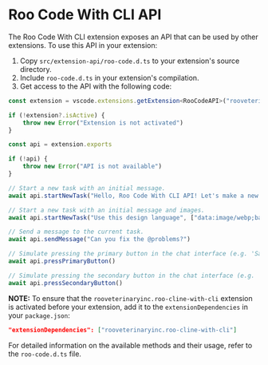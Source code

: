 # Roo Code With CLI API

The Roo Code With CLI extension exposes an API that can be used by other extensions. To use this API in your extension:

1. Copy `src/extension-api/roo-code.d.ts` to your extension's source directory.
2. Include `roo-code.d.ts` in your extension's compilation.
3. Get access to the API with the following code:

```typescript
const extension = vscode.extensions.getExtension<RooCodeAPI>("rooveterinaryinc.roo-cline-with-cli")

if (!extension?.isActive) {
	throw new Error("Extension is not activated")
}

const api = extension.exports

if (!api) {
	throw new Error("API is not available")
}

// Start a new task with an initial message.
await api.startNewTask("Hello, Roo Code With CLI API! Let's make a new project...")

// Start a new task with an initial message and images.
await api.startNewTask("Use this design language", ["data:image/webp;base64,..."])

// Send a message to the current task.
await api.sendMessage("Can you fix the @problems?")

// Simulate pressing the primary button in the chat interface (e.g. 'Save' or 'Proceed While Running').
await api.pressPrimaryButton()

// Simulate pressing the secondary button in the chat interface (e.g. 'Reject').
await api.pressSecondaryButton()
```

**NOTE:** To ensure that the `rooveterinaryinc.roo-cline-with-cli` extension is activated before your extension, add it to the `extensionDependencies` in your `package.json`:

```json
"extensionDependencies": ["rooveterinaryinc.roo-cline-with-cli"]
```

For detailed information on the available methods and their usage, refer to the `roo-code.d.ts` file.
